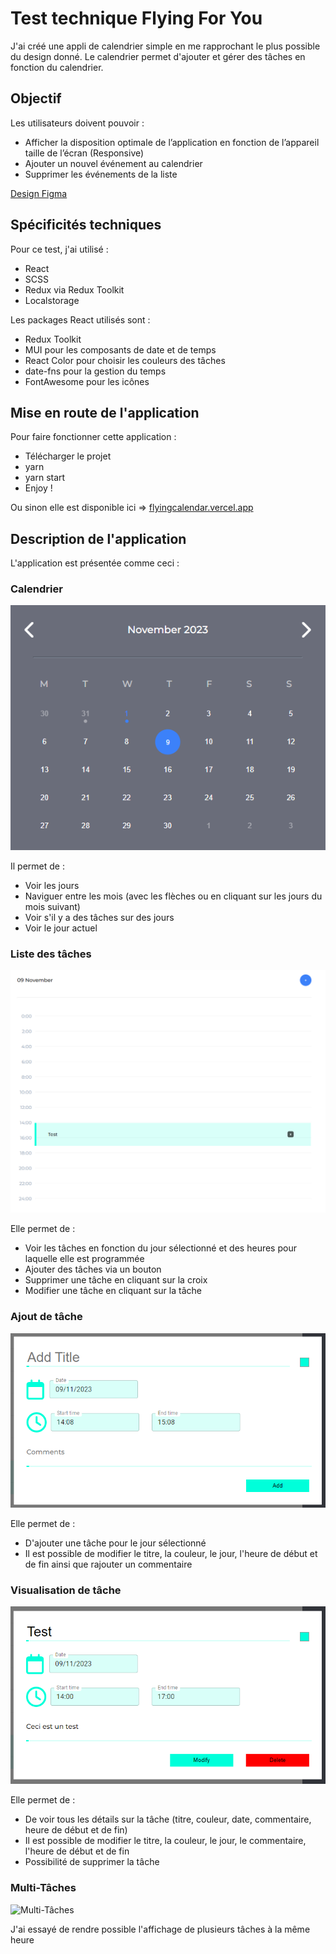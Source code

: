 # Test technique Flying For You

J'ai créé une appli de calendrier simple en me rapprochant le plus possible du design donné.
Le calendrier permet d'ajouter et gérer des tâches en fonction du calendrier.

## Objectif

Les utilisateurs doivent pouvoir :
- Afficher la disposition optimale de l’application en fonction de l’appareil taille de l’écran (Responsive)
- Ajouter un nouvel événement au calendrier
- Supprimer les événements de la liste

[Design Figma](https://www.figma.com/file/75AixComjj3oC1whti6HVQ/Untitled?type=design&node-id=1-2963&mode=design)

## Spécificités techniques 

Pour ce test, j'ai utilisé :

- React
- SCSS
- Redux via Redux Toolkit
- Localstorage

Les packages React utilisés sont :

- Redux Toolkit 
- MUI pour les composants de date et de temps
- React Color pour choisir les couleurs des tâches
- date-fns pour la gestion du temps
- FontAwesome pour les icônes

## Mise en route de l'application

Pour faire fonctionner cette application :

- Télécharger le projet
- yarn
- yarn start
- Enjoy !

Ou sinon elle est disponible ici => [flyingcalendar.vercel.app](flyingcalendar.vercel.app)

## Description de l'application

L'application est présentée comme ceci :

### Calendrier

![Calendrier](./screens/calendar.png)

Il permet de :
- Voir les jours
- Naviguer entre les mois (avec les flèches ou en cliquant sur les jours du mois suivant)
- Voir s'il y a des tâches sur des jours
- Voir le jour actuel

### Liste des tâches

![Liste des tâches](./screens/tasks.png)

Elle permet de :
- Voir les tâches en fonction du jour sélectionné et des heures pour laquelle elle est programmée
- Ajouter des tâches via un bouton
- Supprimer une tâche en cliquant sur la croix
- Modifier une tâche en cliquant sur la tâche

### Ajout de tâche

![Ajout de tâche](./screens/addtask.png)

Elle permet de :
- D'ajouter une tâche pour le jour sélectionné
- Il est possible de modifier le titre, la couleur, le jour, l'heure de début et de fin ainsi que rajouter un commentaire

### Visualisation de tâche

![Visualisation de tâche](./screens/seetask.png)

Elle permet de :
- De voir tous les détails sur la tâche (titre, couleur, date, commentaire, heure de début et de fin)
- Il est possible de modifier le titre, la couleur, le jour, le commentaire, l'heure de début et de fin
- Possibilité de supprimer la tâche

### Multi-Tâches

![Multi-Tâches](./screens/multitask.png)

J'ai essayé de rendre possible l'affichage de plusieurs tâches à la même heure